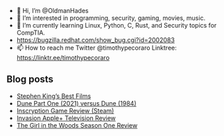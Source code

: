 - 👋 Hi, I’m @OldmanHades
- 👀 I’m interested in programming, security, gaming, movies, music.
- 🌱 I’m currently learning Linux, Python, C, Rust, and Security topics for CompTIA.
- https://bugzilla.redhat.com/show_bug.cgi?id=2002083
- 📫 How to reach me Twitter @timothypecoraro
Linktree: https://linktr.ee/timothypecoraro

## Blog posts
<!-- BLOG-POST-LIST:START -->
- [Stephen King’s Best Films](https://medium.com/@timothypecoraro/stephen-kings-best-films-dc6907945341?source=rss-5097f5c9b801------2)
- [Dune Part One (2021) versus Dune (1984)](https://medium.com/@timothypecoraro/dune-part-one-2021-versus-dune-1984-4dcf00a95982?source=rss-5097f5c9b801------2)
- [Inscryption Game Review (Steam)](https://medium.com/@timothypecoraro/inscryption-game-review-steam-608c308a7fe7?source=rss-5097f5c9b801------2)
- [Invasion Apple+ Television Review](https://medium.com/@timothypecoraro/invasion-apple-television-review-ec696ccb86c6?source=rss-5097f5c9b801------2)
- [The Girl in the Woods Season One Review](https://medium.com/@timothypecoraro/the-girl-in-the-woods-season-one-review-5a224833feaf?source=rss-5097f5c9b801------2)
<!-- BLOG-POST-LIST:END -->
